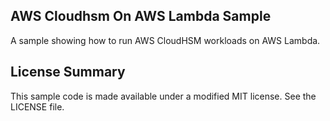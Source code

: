 ## AWS Cloudhsm On AWS Lambda Sample

A sample showing how to run AWS CloudHSM workloads on AWS Lambda.

## License Summary

This sample code is made available under a modified MIT license. See the LICENSE file.
